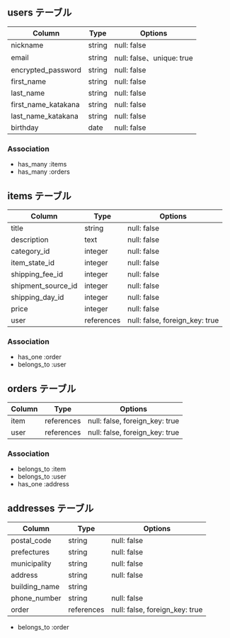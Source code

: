 ## users テーブル

| Column               | Type         | Options     |
| ------               | ------       | ----------- |
| nickname             | string       | null: false |
| email                | string       | null: false、unique: true |
| encrypted_password   | string       | null: false |
| first_name                 | string       | null: false |
 last_name                 | string       | null: false |
| first_name_katakana        | string       | null: false |
| last_name_katakana        | string       | null: false |
| birthday             | date         | null: false |

### Association

- has_many   :items
- has_many   :orders

## items テーブル

| Column             | Type         | Options     |  
| ------             | ------       | ----------- |
| title              | string       | null: false |
| description        | text         | null: false |
| category_id        | integer      | null: false |
| item_state_id      | integer      | null: false |
| shipping_fee_id    | integer      | null: false |
| shipment_source_id | integer      | null: false |
| shipping_day_id    | integer      | null: false |
| price              | integer      | null: false |
| user               | references   | null: false, foreign_key: true | 

### Association

- has_one    :order
- belongs_to :user

## orders テーブル

| Column               | Type         | Options     |  
| ------               | ------       | ----------- |
| item                 | references   | null: false, foreign_key: true | 
| user                 | references   | null: false, foreign_key: true |      

### Association

- belongs_to :item
- belongs_to :user
- has_one    :address


## addresses テーブル

| Column               | Type         | Options     |  
| ------               | ------       | ----------- |
| postal_code          | string       | null: false |
| prefectures          | string       | null: false |
| municipality         | string       | null: false |
| address              | string       | null: false |
| building_name        | string       |             |
| phone_number         | string       | null: false |
| order                | references   | null: false, foreign_key: true |   

- belongs_to :order
